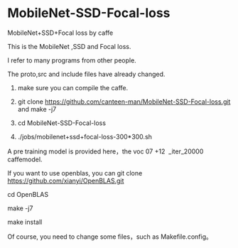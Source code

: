 # MobileNet-SSD-Focal-loss
MobileNet+SSD+Focal loss by caffe


This is the MobileNet ,SSD and Focal loss.


I refer to many programs from other people.

The proto,src and include files have already changed.

1. make sure you can compile the caffe.

2. git clone https://github.com/canteen-man/MobileNet-SSD-Focal-loss.git and make -j7

3. cd MobileNet-SSD-Focal-loss

4. ./jobs/mobilenet+ssd+focal-loss-300*300.sh

A pre training model is provided here，the voc 07 +12  _iter_20000 caffemodel.

If you want to use openblas, you can git clone https://github.com/xianyi/OpenBLAS.git

cd OpenBLAS

make -j7

make install

Of course, you need to change some files，such as Makefile.config。
